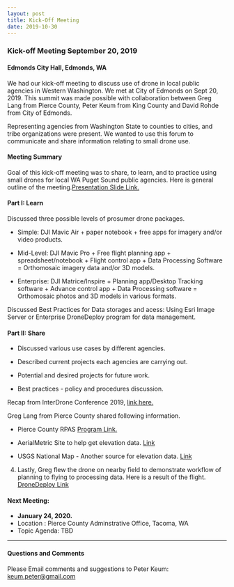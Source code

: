 ```yaml
---
layout: post
title: Kick-Off Meeting
date: 2019-10-30
---
```


### Kick-off Meeting September 20, 2019

#### Edmonds City Hall, Edmonds, WA  

We had our kick-off meeting to discuss use of drone in local public agencies in Western Washington. We met at City of Edmonds on Sept 20, 2019. This summit was made possible with collaboration between Greg Lang from Pierce County, Peter Keum from King County and David Rohde from City of Edmonds. 

Representing agencies from Washington State to counties to cities, and tribe organizations were present. We wanted to use this forum to communicate and share information relating to small drone use.

#### Meeting Summary

Goal of this kick-off meeting was to share, to learn, and to practice using small drones for local WA Puget Sound public agencies. Here is general outline of the meeting.[Presentation Slide Link.](https://slides.com/keump/deck-45) 

#### Part I: Learn

Discussed three possible levels of prosumer drone packages. 

* Simple: DJI Mavic Air + paper notebook + free apps for imagery and/or video products. 

* Mid-Level: DJI Mavic Pro + Free flight planning app + spreadsheet/notebook + Flight control app + Data Processing Software = Orthomosaic imagery data and/or 3D models. 

* Enterprise: DJI Matrice/Inspire + Planning app/Desktop Tracking software + Advance control app + Data Processing software = Orthomosaic photos and 3D models in various formats. 

Discussed Best Practices for Data storages and acess: Using Esri Image Server or Enterprise DroneDeploy program for data management.


#### Part II: Share

* Discussed various use cases by different agencies.

* Described current projects each agencies are carrying out.

* Potential and desired projects for future work.

* Best practices - policy and procedures discussion.

Recap from InterDrone Conference 2019, [link here.](https://launchpad.interdrone.com/pages/interdrone-2019-speaker-slides)

Greg Lang from Pierce County shared following information. 
* Pierce County RPAS [Program Link.](https://www.piercecountywa.gov/5998/PC-RPAS-Program) 

* AerialMetric Site to help get elevation data. [Link](https://www.aerial-metrics.com/maptools) 

* USGS National Map - Another source for elevation data. [Link](https://viewer.nationalmap.gov/advanced-viewer/)

4. Lastly, Greg flew the drone on nearby field to demonstrate workflow of planning to flying to processing data. Here is a result of the flight. [DroneDeploy Link](https://www.dronedeploy.com/app2/data/5d855afee660ef39bba1ff7e;jwt_token=eyJhbGciOiJIUzUxMiIsInR5cCI6IkpXVCJ9.eyJvdmVybGF5X2ZvbGRlcl9pZCI6IjVkODU0ZTEwZTY2MGVmMzliYmExZmY3YyIsInNjb3BlIjpbIjM0ZTdiMTU2NjJfNzBCMTM4NjFFNE9QRU5QSVBFTElORSJdLCJ0eXBlIjoiUmVhZE9ubHlQbGFuIiwiaWQiOiI1ZDg1NWFmZWU2NjBlZjM5YmJhMWZmN2UiLCJleHAiOjI1MzQwMjMwMDc5OX0.PVxAWmtvwl95WijQD20aLNN5PO1r6nunzTEuZwlF1xukjm5E_2hlb0yQLziLexxHB-u9U2tOjDRyqx-MFqgpUA)


#### Next Meeting:
- **January 24, 2020.** 
- Location : Pierce County Adminstrative Office, Tacoma, WA
- Topic Agenda: TBD

---

#### Questions and Comments

Please Email comments and suggestions to Peter Keum: keum.peter@gmail.com

